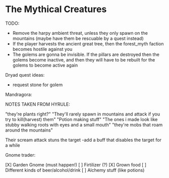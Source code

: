 The Mythical Creatures
===


TODO:

- Remove the harpy ambient threat, unless they only spawn on the mountains (maybe have them be rescuable by a quest instead)
- If the player harvests the ancient great tree, then the forest_myth faction becomes hostile against you
- The golems are gonna be invisible. If the pillars are destroyed then the golems become inactive, and then they will have to be rebuilt for the golems to become active again


Dryad quest ideas:

- request stone for golem



Mandragora:

NOTES TAKEN FROM HYRULE:

"they're plants right?"
"They'll rarely spawn in mountains and attack if you try to kill(harvest) them"
"Potion making stuff"
"The ones i made look like stubby walking roots with eyes and a small mouth"
"they're mobs that roam around the mountains"

Their scream attack stuns the target
-add a buff that disables the target for a while



Gnome trader:

[X] Garden Gnome (must happen!)
[ ] Firtilizer (?)
[X] Grown food
[ ] Different kinds of beer/alcohol/drink
[ ] Alchemy stuff (like potions)